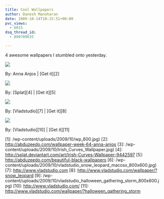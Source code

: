 ```yaml
---
title: Cool Wallpapers
author: Danesh Manoharan
date: 2009-10-14T10:15:51+00:00
pvc_views:
  - 6015
dsq_thread_id:
  - 890709635

---
```

4 awesome wallpapers I stumbled onto yesterday.

![](/wp-content/uploads/2009/10/wp_600-500x452.jpg)

By: Anna Anjos | [Get it][2]

![](/wp-content/uploads/2009/10/Irish_Curves_Wallpaper-500x375.jpg)

By: [Splat][4] | [Get it][5]

![](/wp-content/uploads/2009/10/vladstudio_snow_leopard_macosx_800x600-500x375.jpg)

By: [Vladstudio][7] | [Get it][8]

![](/wp-content/uploads/2009/10/vladstudio_halloween_gathering_storm_800x600-500x375.jpg)

By: [Vladstudio][10] | [Get it][11]

 [1]: /wp-content/uploads/2009/10/wp_600.jpg)
 [2]: http://abduzeedo.com/wallpaper-week-64-anna-anjos
 [3]: /wp-content/uploads/2009/10/Irish_Curves_Wallpaper.jpg)
 [4]: http://splat.deviantart.com/art/Irish-Curves-Wallpaper-9442597
 [5]: http://abduzeedo.com/beautiful-black-wallpapers
 [6]: /wp-content/uploads/2009/10/vladstudio_snow_leopard_macosx_800x600.jpg)
 [7]: http://www.vladstudio.com
 [8]: http://www.vladstudio.com/wallpaper/?snow_leopard
 [9]: /wp-content/uploads/2009/10/vladstudio_halloween_gathering_storm_800x600.jpg)
 [10]: http://www.vladstudio.com/
 [11]: http://www.vladstudio.com/wallpaper/?halloween_gathering_storm